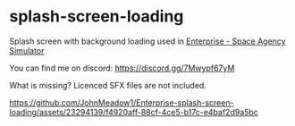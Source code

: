 # splash-screen-loading
Splash screen with background loading used in [Enterprise - Space Agency Simulator](https://store.steampowered.com/app/2579820?utm_source=GIT_splash)

You can find me on discord: https://discord.gg/7Mwypf67yM

What is missing?
Licenced SFX files are not included. 

https://github.com/JohnMeadow1/Enterprise-splash-screen-loading/assets/23294139/f4920aff-88cf-4ce5-b17c-e4baf2d9a5bc


